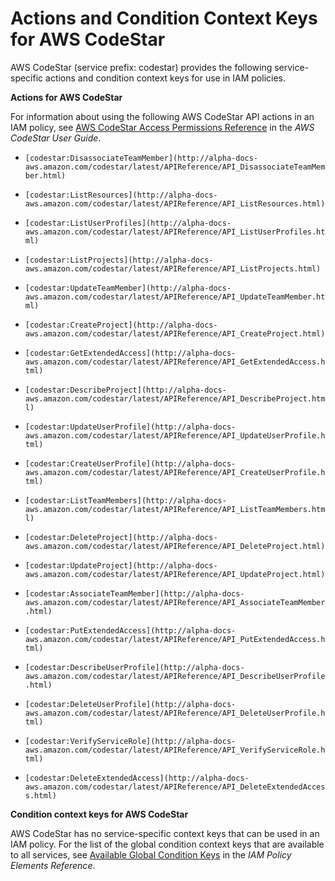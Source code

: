 # Actions and Condition Context Keys for AWS CodeStar<a name="list_codestar"></a>

AWS CodeStar \(service prefix: codestar\) provides the following service\-specific actions and condition context keys for use in IAM policies\.

**Actions for AWS CodeStar**

For information about using the following AWS CodeStar API actions in an IAM policy, see [AWS CodeStar Access Permissions Reference](http://alpha-docs-aws.amazon.com/codestar/latest/userguide/access-permissions.html) in the *AWS CodeStar User Guide*\.

+ `[codestar:DisassociateTeamMember](http://alpha-docs-aws.amazon.com/codestar/latest/APIReference/API_DisassociateTeamMember.html)`

+ `[codestar:ListResources](http://alpha-docs-aws.amazon.com/codestar/latest/APIReference/API_ListResources.html)`

+ `[codestar:ListUserProfiles](http://alpha-docs-aws.amazon.com/codestar/latest/APIReference/API_ListUserProfiles.html)`

+ `[codestar:ListProjects](http://alpha-docs-aws.amazon.com/codestar/latest/APIReference/API_ListProjects.html)`

+ `[codestar:UpdateTeamMember](http://alpha-docs-aws.amazon.com/codestar/latest/APIReference/API_UpdateTeamMember.html)`

+ `[codestar:CreateProject](http://alpha-docs-aws.amazon.com/codestar/latest/APIReference/API_CreateProject.html)`

+ `[codestar:GetExtendedAccess](http://alpha-docs-aws.amazon.com/codestar/latest/APIReference/API_GetExtendedAccess.html)`

+ `[codestar:DescribeProject](http://alpha-docs-aws.amazon.com/codestar/latest/APIReference/API_DescribeProject.html)`

+ `[codestar:UpdateUserProfile](http://alpha-docs-aws.amazon.com/codestar/latest/APIReference/API_UpdateUserProfile.html)`

+ `[codestar:CreateUserProfile](http://alpha-docs-aws.amazon.com/codestar/latest/APIReference/API_CreateUserProfile.html)`

+ `[codestar:ListTeamMembers](http://alpha-docs-aws.amazon.com/codestar/latest/APIReference/API_ListTeamMembers.html)`

+ `[codestar:DeleteProject](http://alpha-docs-aws.amazon.com/codestar/latest/APIReference/API_DeleteProject.html)`

+ `[codestar:UpdateProject](http://alpha-docs-aws.amazon.com/codestar/latest/APIReference/API_UpdateProject.html)`

+ `[codestar:AssociateTeamMember](http://alpha-docs-aws.amazon.com/codestar/latest/APIReference/API_AssociateTeamMember.html)`

+ `[codestar:PutExtendedAccess](http://alpha-docs-aws.amazon.com/codestar/latest/APIReference/API_PutExtendedAccess.html)`

+ `[codestar:DescribeUserProfile](http://alpha-docs-aws.amazon.com/codestar/latest/APIReference/API_DescribeUserProfile.html)`

+ `[codestar:DeleteUserProfile](http://alpha-docs-aws.amazon.com/codestar/latest/APIReference/API_DeleteUserProfile.html)`

+ `[codestar:VerifyServiceRole](http://alpha-docs-aws.amazon.com/codestar/latest/APIReference/API_VerifyServiceRole.html)`

+ `[codestar:DeleteExtendedAccess](http://alpha-docs-aws.amazon.com/codestar/latest/APIReference/API_DeleteExtendedAccess.html)`

**Condition context keys for AWS CodeStar**

AWS CodeStar has no service\-specific context keys that can be used in an IAM policy\. For the list of the global condition context keys that are available to all services, see [Available Global Condition Keys](reference_policies_condition-keys.md#AvailableKeys) in the *IAM Policy Elements Reference*\.